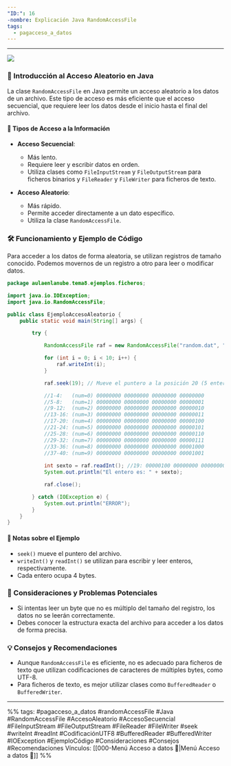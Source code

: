 ```yaml
---
"ID:": 16
-nombre: Explicación Java RandomAccessFile
tags:
  - pagacceso_a_datos
---
```

___

![](https://www.youtube.com/watch?v=ZusJ9y_bEe8&list=PLG1qdjD__qH6ULjW5iN8E45m5nkaCNbUu&index=180&ab_channel=Aulaenlanube)

### 📌 Introducción al Acceso Aleatorio en Java

La clase `RandomAccessFile` en Java permite un acceso aleatorio a los datos de un archivo. Este tipo de acceso es más eficiente que el acceso secuencial, que requiere leer los datos desde el inicio hasta el final del archivo.

#### 📂 Tipos de Acceso a la Información

- **Acceso Secuencial**: 
  - Más lento.
  - Requiere leer y escribir datos en orden.
  - Utiliza clases como `FileInputStream` y `FileOutputStream` para ficheros binarios y `FileReader` y `FileWriter` para ficheros de texto.

- **Acceso Aleatorio**: 
  - Más rápido.
  - Permite acceder directamente a un dato específico.
  - Utiliza la clase `RandomAccessFile`.

### 🛠️ Funcionamiento y Ejemplo de Código

Para acceder a los datos de forma aleatoria, se utilizan registros de tamaño conocido. Podemos movernos de un registro a otro para leer o modificar datos.

```java
package aulaenlanube.tema8.ejemplos.ficheros;

import java.io.IOException;
import java.io.RandomAccessFile;

public class EjemploAccesoAleatorio {
    public static void main(String[] args) {

        try {

            RandomAccessFile raf = new RandomAccessFile("random.dat", "rw");

            for (int i = 0; i < 10; i++) {
                raf.writeInt(i);
            }

            raf.seek(19); // Mueve el puntero a la posición 20 (5 enteros * 4 bytes)

            //1-4:   (num=0) 00000000 00000000 00000000 00000000
            //5-8:   (num=1) 00000000 00000000 00000000 00000001
            //9-12:  (num=2) 00000000 00000000 00000000 00000010
            //13-16: (num=3) 00000000 00000000 00000000 00000011
            //17-20: (num=4) 00000000 00000000 00000000 00000100
            //21-24: (num=5) 00000000 00000000 00000000 00000101
            //25-28: (num=6) 00000000 00000000 00000000 00000110
            //29-32: (num=7) 00000000 00000000 00000000 00000111
            //33-36: (num=8) 00000000 00000000 00000000 00001000
            //37-40: (num=9) 00000000 00000000 00000000 00001001
            
            int sexto = raf.readInt(); //19: 00000100 00000000 00000000 00000000
            System.out.println("El entero es: " + sexto);

            raf.close();

        } catch (IOException e) {
            System.out.println("ERROR");
        }
    }
}
```

#### 📍 Notas sobre el Ejemplo

- `seek()` mueve el puntero del archivo.
- `writeInt()` y `readInt()` se utilizan para escribir y leer enteros, respectivamente.
- Cada entero ocupa 4 bytes.

### 🚨 Consideraciones y Problemas Potenciales

- Si intentas leer un byte que no es múltiplo del tamaño del registro, los datos no se leerán correctamente.
- Debes conocer la estructura exacta del archivo para acceder a los datos de forma precisa.

### 💡 Consejos y Recomendaciones

- Aunque `RandomAccessFile` es eficiente, no es adecuado para ficheros de texto que utilizan codificaciones de caracteres de múltiples bytes, como UTF-8.
- Para ficheros de texto, es mejor utilizar clases como `BufferedReader` o `BufferedWriter`.
___
%%
tags: #pagacceso_a_datos  #randomAccessFile  #Java #RandomAccessFile #AccesoAleatorio #AccesoSecuencial #FileInputStream #FileOutputStream #FileReader #FileWriter #seek #writeInt #readInt #CodificaciónUTF8 #BufferedReader #BufferedWriter #IOException #EjemploCódigo #Consideraciones #Consejos #Recomendaciones
Vínculos:  [[000-Menú Acceso a datos 📃|Menú Acceso a datos 📃]]
%%